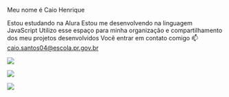 Meu nome é Caio Henrique

Estou estudando na Alura
Estou me desenvolvendo na linguagem JavaScript
Utilizo esse espaço para minha organização e compartilhamento dos meu projetos desenvolvidos
Você entrar em contato comigo 📫
caio.santos04@escola.pr.gov.br








![](https://media.tenor.com/HwcWT4vjdQEAAAAC/neymar-jr-neymar.gif) 






![](https://media.tenor.com/WWuKr0zRdGYAAAAM/messi.gif) 






![](https://media.tenor.com/LsYPAE9JiP8AAAAd/rolando-ronaldo.gif)












